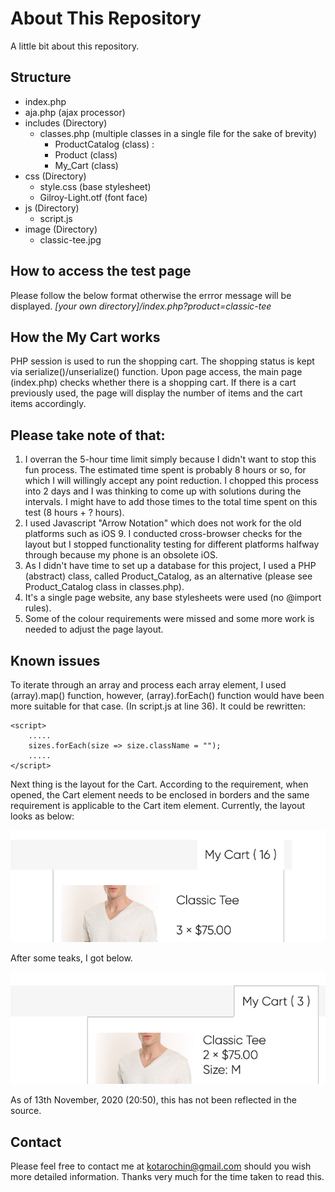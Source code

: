 # About This Repository

A little bit about this repository.

## Structure
- index.php
- aja.php (ajax processor)
- includes (Directory)
    - classes.php (multiple classes in a single file for the sake of brevity)
        - ProductCatalog (class) : 
        - Product (class)
        - My_Cart (class)
- css (Directory)
    - style.css (base stylesheet)
    - Gilroy-Light.otf (font face)
- js (Directory)
    - script.js
- image (Directory)
    - classic-tee.jpg

## How to access the test page
Please follow the below format otherwise the errror message will be displayed.
*[your own directory]/index.php?product=classic-tee*

## How the My Cart works
PHP session is used to run the shopping cart. The shopping status is kept via serialize()/unserialize() function. Upon page access, the main page (index.php) checks whether there is a shopping cart. If there is a cart previously used, the page will display the number of items and the cart items accordingly.


## Please take note of that:
1. I overran the 5-hour time limit simply because I didn't want to stop this fun process. The estimated time spent is probably 8 hours or so, for which I will willingly accept any point reduction. I chopped this process into 2 days and I was thinking to come up with solutions during the intervals. I might have to add those times to the total time spent on this test (8 hours + ? hours).
2. I used Javascript "Arrow Notation" which does not work for the old platforms such as iOS 9. I conducted cross-browser checks for the layout but I stopped functionality testing for different platforms halfway through because my phone is an obsolete iOS.
3. As I didn't have time to set up a database for this project, I used a PHP (abstract) class, called Product_Catalog, as an alternative (please see Product_Catalog class in classes.php).
4. It's a single page website, any base stylesheets were used (no @import rules).
5. Some of the colour requirements were missed and some more work is needed to adjust the page layout.

## Known issues
To iterate through an array and process each array element, I used (array).map() function, however, (array).forEach() function would have been more suitable for that case. (In script.js at line 36). It could be rewritten:

```
<script>
    .....
    sizes.forEach(size => size.className = "");
    .....
</script>
```
Next thing is the layout for the Cart. According to the requirement, when opened, the Cart element needs to be enclosed in borders and the same requirement is applicable to the Cart item element. Currently, the layout looks as below:

![Cart Layout](https://raw.githubusercontent.com/KotaroW/MR-Technical-Test/main/image/issue.png)

After some teaks, I got below.

![Issue solved?](https://raw.githubusercontent.com/KotaroW/MR-Technical-Test/main/image/issue-solved%3F.png)

As of 13th November, 2020 (20:50), this has not been reflected in the source. 

## Contact
Please feel free to contact me at <kotarochin@gmail.com> should you wish more detailed information.
Thanks very much for the time taken to read this.
